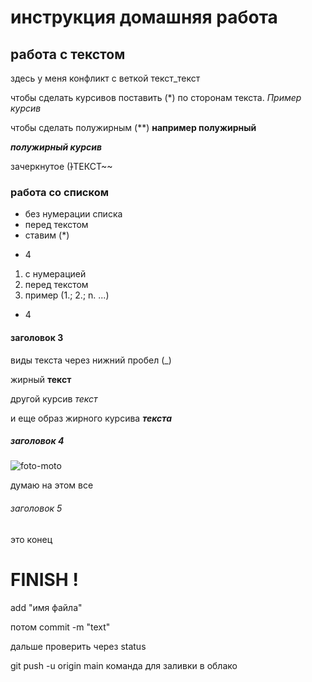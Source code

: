 # инструкция домашняя работа

## работа с текстом
здесь у меня конфликт с веткой текст_текст

чтобы сделать курсивов поставить (*) по сторонам текста. *Пример курсив*

чтобы сделать полужирным (**) **например полужирный**

***полужирный курсив***

зачеркнутое (~~)~~ТЕКСТ~~

### работа со списком
* без нумерации списка
* перед текстом
* ставим (*)
+ 4

1. с нумерацией 
2. перед текстом
3. пример (1.; 2.; n. ...) 
+ 4
#### заголовок 3
виды текста через нижний пробел (_)

 жирный __текст__  

 другой курсив  _текст_ 

 и еще образ жирного курсива ___текста___

##### заголовок 4
![foto-moto](foto-moto.jpg)

думаю на этом все
###### заголовок 5
это конец 
 # FINISH !

 add "имя файла" 

 потом commit -m "text"

 дальше проверить через status

git push -u origin main команда для заливки в облако
